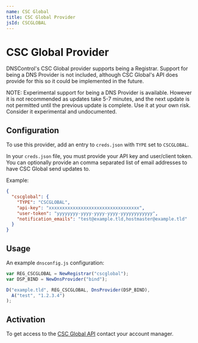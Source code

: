 ```yaml
---
name: CSC Global
title: CSC Global Provider
jsId: CSCGLOBAL
---
```

# CSC Global Provider

DNSControl's CSC Global provider supports being a Registrar. Support for being a DNS Provider is not included, although CSC Global's API does provide for this so it could be implemented in the future.

NOTE: Experimental support for being a DNS Provider is available.
However it is not recommended as updates take 5-7 minutes, and the
next update is not permitted until the previous update is complete.
Use it at your own risk.  Consider it experimental and undocumented.

## Configuration

To use this provider, add an entry to `creds.json` with `TYPE` set to `CSCGLOBAL`.

In your `creds.json` file, you must provide your API key and user/client token. You can optionally provide an comma separated list of email addresses to have CSC Global send updates to.

Example:

```json
{
  "cscglobal": {
    "TYPE": "CSCGLOBAL",
    "api-key": "xxxxxxxxxxxxxxxxxxxxxxxxxxxxxxxxxx",
    "user-token": "yyyyyyyy-yyyy-yyyy-yyyy-yyyyyyyyyyyy",
    "notification_emails": "test@example.tld,hostmaster@example.tld"
  }
}
```

## Usage
An example `dnsconfig.js` configuration:

```js
var REG_CSCGLOBAL = NewRegistrar("cscglobal");
var DSP_BIND = NewDnsProvider("bind");

D("example.tld", REG_CSCGLOBAL, DnsProvider(DSP_BIND),
  A("test", "1.2.3.4")
);
```

## Activation
To get access to the [CSC Global API](https://www.cscglobal.com/cscglobal/docs/dbs/domainmanager/api-v2/) contact your account manager.
